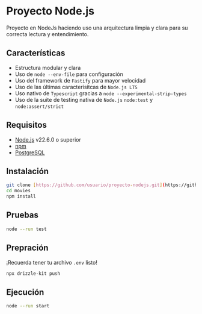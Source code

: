 # Proyecto Node.js

Proyecto en NodeJs haciendo uso una arquitectura limpia y clara para su correcta lectura y entendimiento.

## Características

- Estructura modular y clara
- Uso de `node --env-file` para configuración
- Uso del framework de `Fastify` para mayor velocidad
- Uso de las últimas caracterisitcas de `Node.js LTS`
- Uso nativo de `Typescript` gracias a `node --experimental-strip-types`
- Uso de la suite de testing nativa de `Node.js` `node:test` y `node:assert/strict`

## Requisitos

- [Node.js](https://nodejs.org/) v22.6.0 o superior
- [npm](https://www.npmjs.com/)
- [PostgreSQL](https://www.postgresql.org/)

## Instalación

```bash
git clone [https://github.com/usuario/proyecto-nodejs.git](https://github.com/danielg2964/movies)
cd movies
npm install
```

## Pruebas
```bash
node --run test
```

## Prepración
¡Recuerda tener tu archivo `.env` listo!
```bash
npx drizzle-kit push
```

## Ejecución
```bash
node --run start
```
